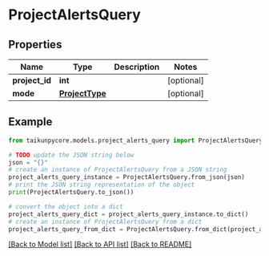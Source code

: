 # ProjectAlertsQuery


## Properties

Name | Type | Description | Notes
------------ | ------------- | ------------- | -------------
**project_id** | **int** |  | [optional] 
**mode** | [**ProjectType**](ProjectType.md) |  | [optional] 

## Example

```python
from taikunpycore.models.project_alerts_query import ProjectAlertsQuery

# TODO update the JSON string below
json = "{}"
# create an instance of ProjectAlertsQuery from a JSON string
project_alerts_query_instance = ProjectAlertsQuery.from_json(json)
# print the JSON string representation of the object
print(ProjectAlertsQuery.to_json())

# convert the object into a dict
project_alerts_query_dict = project_alerts_query_instance.to_dict()
# create an instance of ProjectAlertsQuery from a dict
project_alerts_query_from_dict = ProjectAlertsQuery.from_dict(project_alerts_query_dict)
```
[[Back to Model list]](../README.md#documentation-for-models) [[Back to API list]](../README.md#documentation-for-api-endpoints) [[Back to README]](../README.md)


